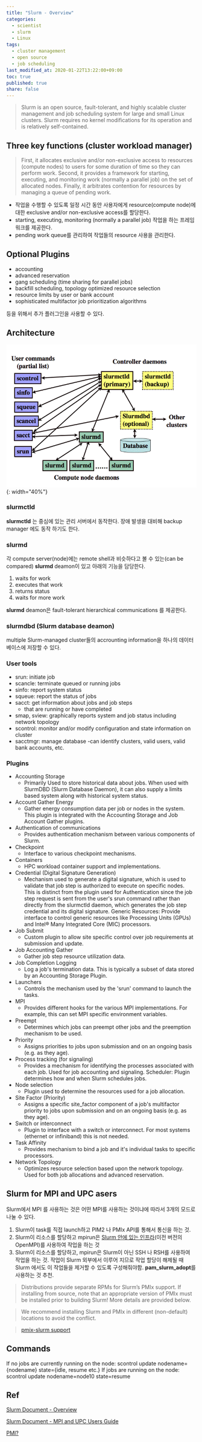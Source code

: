 ```yaml
---
title: "Slurm - Overview"
categories:
  - scientist
  - slurm
  - Linux
tags:
  - cluster management
  - open source
  - job scheduling
last_modified_at: 2020-01-22T13:22:00+09:00
toc: true
published: true
share: false
---
```


> Slurm is an open source, fault-tolerant, and highly scalable cluster management and job scheduling system for large and small Linux clusters. Slurm requires no kernel modifications for its operation and is relatively self-contained.

## Three key functions (cluster workload manager)

>First, it allocates exclusive and/or non-exclusive access to resources (compute nodes) to users for some duration of time so they can perform work. Second, it provides a framework for starting, executing, and monitoring work (normally a parallel job) on the set of allocated nodes. Finally, it arbitrates contention for resources by managing a queue of pending work.

- 작업을 수행할 수 있도록 일정 시간 동안 사용자에게 resource(compute node)에 대한 exclusive and/or non-exclusive access를 할당한다. 
- starting, executing, monitoring (normally a parallel job) 작업을 하는 프레임워크를 제공한다.
- pending work queue를 관리하여 작업들의 resource 사용을 관리한다.

## Optional Plugins

- accounting
- advanced reservation
- gang scheduling (time sharing for parallel jobs)
- backfill scheduling, topology optimized resource selection
- resource limits by user or bank account
- sophisticated multifactor job prioritization algorithms

등을 위해서 추가 플러그인을 사용할 수 있다.

## Architecture

![Slurm Architecture](/assets/images/2020-01-22-Slurm/arch.png){: width="40%"}

### slurmctld

**slurmctld** 는 중심에 있는 관리 서버에서 동작한다.
장애 발생을 대비해 backup manager 에도 동작 하기도 한다.

### slurmd

각 compute server(node)에는 remote shell과 비슷하다고 볼 수 있는(can be compared) **slurmd** deamon이 있고 아래의 기능을 담당한다.

1. waits for work
2. executes that work
3. returns status
4. waits for more work

**slurmd** deamon은 fault-tolerant hierarchical communications 를 제공한다.

### **slurmdbd** (Slurm database deamon)

 multiple Slurm-managed cluster들의 accrounting information을 하나의 데이터베이스에 저장할 수 있다.

### User tools
- srun: initiate job
- scancle: terminate queued or running jobs
- sinfo: report system status
- squeue: report the status of jobs
- sacct: get information about jobs and job steps
    - that are running or have completed
- smap, sview: graphically reports system and job status including network topology
- scontrol: monitor and/or modify configuration and state information on cluster
- sacctmgr: manage database
    -can identify clusters, valid users, valid bank accounts, etc.

### Plugins

- Accounting Storage
    - Primarily Used to store historical data about jobs. When used with SlurmDBD (Slurm Database Daemon), it can also supply a limits based system along with historical system status.
- Account Gather Energy
    - Gather energy consumption data per job or nodes in the system. This plugin is integrated with the Accounting Storage and Job Account Gather plugins.
- Authentication of communications
    - Provides authentication mechanism between various components of Slurm.
- Checkpoint
    - Interface to various checkpoint mechanisms.
- Containers
    - HPC workload container support and implementations.
- Credential (Digital Signature Generation)
    - Mechanism used to generate a digital signature, which is used to validate that job step is authorized to execute on specific nodes. This is distinct from the plugin used for Authentication since the job step request is sent from the user's srun command rather than directly from the slurmctld daemon, which generates the job step credential and its digital signature.
Generic Resources: Provide interface to control generic resources like Processing Units (GPUs) and Intel® Many Integrated Core (MIC) processors.
- Job Submit
    - Custom plugin to allow site specific control over job requirements at submission and update.
- Job Accounting Gather
    - Gather job step resource utilization data.
- Job Completion Logging
    - Log a job's termination data. This is typically a subset of data stored by an Accounting Storage Plugin.
- Launchers
    - Controls the mechanism used by the 'srun' command to launch the tasks.
- MPI
    - Provides different hooks for the various MPI implementations. For example, this can set MPI specific environment variables.
- Preempt
    - Determines which jobs can preempt other jobs and the preemption mechanism to be used.
- Priority
    - Assigns priorities to jobs upon submission and on an ongoing basis (e.g. as they age).
- Process tracking (for signaling)
    - Provides a mechanism for identifying the processes associated with each job. Used for job accounting and signaling.
Scheduler: Plugin determines how and when Slurm schedules jobs.
- Node selection
    - Plugin used to determine the resources used for a job allocation.
- Site Factor (Priority)
    - Assigns a specific site_factor component of a job's multifactor priority to jobs upon submission and on an ongoing basis (e.g. as they age).
- Switch or interconnect
    - Plugin to interface with a switch or interconnect. For most systems (ethernet or infiniband) this is not needed.
- Task Affinity
    - Provides mechanism to bind a job and it's individual tasks to specific processors.
- Network Topology
    - Optimizes resource selection based upon the network topology. Used for both job allocations and advanced reservation.

## Slurm for MPI and UPC asers

Slurm에서 MPI 를 사용하는 것은 어떤 MPI를 사용하는 것이냐에 따라서 3개의 모드로 나눌 수 있다.

1. Slurm이 task를 직접 launch하고 PIM2 나 PMIx API를 통해서 통신을 하는 것.
2. Slurm이 리소스를 할당하고 mpirun은 <u>Slurm 안에 있는 인프라</u>(이전 버전의 OpenMPI)를 사용하여 작업을 하는 것
3. Slurm이 리소스를 할당하고, mpirun은 Slurm이 아닌 SSH 나 RSH를 사용하여 작업을 하는 것.
작업이 Slurm 외부에서 이루어 지므로 작업 할당이 해제될 때 Slurm 에서도 이 작업들을 제거할 수 있도록 구성해줘야함. **pam_slurm_adopt**를 사용하는 것 추천.

> Distributions provide separate RPMs for Slurm’s PMIx support. If installing from source, note that an appropriate version of PMIx must be installed prior to building Slurm! More details are provided below.

> We recommend installing Slurm and PMIx in different (non-default) locations to avoid the conflict. 

> [pmix-slurm support](https://pmix.org/support/how-to/slurm-support/)


## Commands

If no jobs are currently running on the node:
scontrol update nodename={nodename} state={idle, resume etc.}
If jobs are running on the node:
scontrol update nodename=node10 state=resume



## Ref

[Slurm Document - Overview](https://slurm.schedmd.com/overview.html)

[Slurm Document - MPI and UPC Users Guide](https://slurm.schedmd.com/mpi_guide.html)

[PMI?](https://slurm.schedmd.com/SLUG15/PMIx.pdf)
